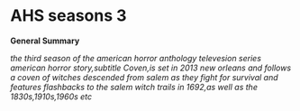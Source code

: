 # AHS seasons 3 # 

  **General Summary**
  
  *the third season of the american horror anthology televesion series american horror story,subtitle Coven,is set in 2013 new orleans and follows a coven of witches descended from salem as they fight for survival and features flashbacks to the salem witch trails in 1692,as well as the 1830s,1910s,1960s etc*